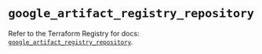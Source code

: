 # `google_artifact_registry_repository`

Refer to the Terraform Registry for docs: [`google_artifact_registry_repository`](https://registry.terraform.io/providers/hashicorp/google/6.34.1/docs/resources/artifact_registry_repository).
